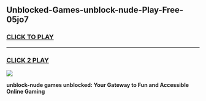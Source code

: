 
## Unblocked-Games-unblock-nude-Play-Free-05jo7
<h3>
<a href="https://premium76.site?title=unblock-nude&ref=12A">CLICK TO PLAY</a></h3>
<hr>

<h3>
<a href="https://premium76.site?title=unblock-nude&ref=12A">CLICK 2 PLAY</a>
  
</h3>

<a href="https://premium76.site?title=unblock-nude&ref=12A"><img src="https://clearcache.store/games.png"></a>


**unblock-nude games unblocked: Your Gateway to Fun and Accessible Online Gaming**
